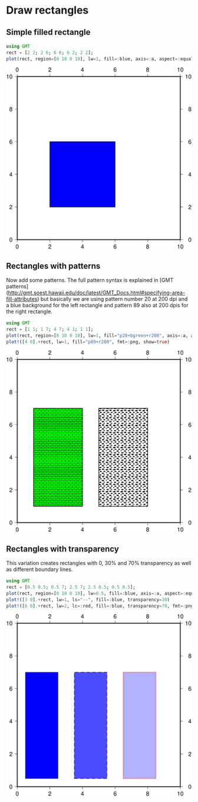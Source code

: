# Draw rectangles

## Simple filled rectangle

```julia
using GMT
rect = [2 2; 2 6; 6 6; 6 2; 2 2];
plot(rect, region=[0 10 0 10], lw=1, fill=:blue, axis=:a, aspect=:equal, fmt=:png, show=true)
```

!["Blue rectangle"](figures/rect_blue.png)

## Rectangles with patterns

Now add some patterns. The full pattern syntax is explained in [GMT patterns]
(http://gmt.soest.hawaii.edu/doc/latest/GMT_Docs.html#specifying-area-fill-attributes)
but basically we are using pattern number 20 at 200 dpi and a blue background for the left rectangle
and pattern 89 also at 200 dpis for the right rectangle.

```julia
using GMT
rect = [1 1; 1 7; 4 7; 4 1; 1 1];
plot(rect, region=[0 10 0 10], lw=1, fill="p20+bgreen+r200", axis=:a, aspect=:equal)
plot!([4 0].+rect, lw=1, fill="p89+r200", fmt=:png, show=true)
```

!["Pattern Rectangles"](figures/rect_patterns.png)

## Rectangles with transparency

This variation creates rectangles with 0, 30% and 70% transparency as well as different boundary lines.

```julia
using GMT
rect = [0.5 0.5; 0.5 7; 2.5 7; 2.5 0.5; 0.5 0.5];
plot(rect, region=[0 10 0 10], lw=0.5, fill=:blue, axis=:a, aspect=:equal)
plot!([3 0].+rect, lw=1, ls="--", fill=:blue, transparency=30)
plot!([6 0].+rect, lw=2, lc=:red, fill=:blue, transparency=70, fmt=:png, show=true)
```

!["Transparent Rectangles"](figures/rect_alpha.png)
